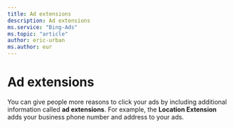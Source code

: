 ```yaml
---
title: Ad extensions
description: Ad extensions
ms.service: "Bing-Ads"
ms.topic: "article"
author: eric-urban
ms.author: eur
---
```


# Ad extensions

You can give people more reasons to click your ads by including additional information called **ad extensions**. For example, the **Location Extension** adds your business phone number and address to your ads.


